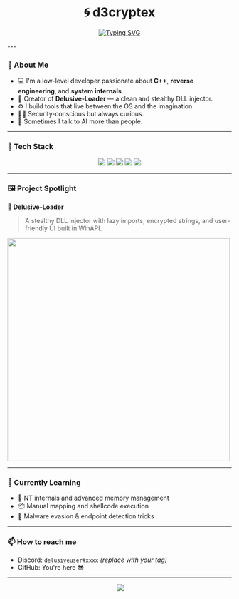 <h1 align="center">🌀 d3cryptex</h1>
<p align="center">
 <a href="https://git.io/typing-svg"><img src="https://readme-typing-svg.demolab.com?font=Unbounded&weight=600&duration=3500&pause=1000&color=5412BB&background=96FDFF00&center=true&width=435&lines=Web+Developer;C%2B%2B+Developer;Reverse+Engineering+Enjoyer;And+like+some+design+%E2%9D%A4%EF%B8%8F" alt="Typing SVG" /></a>
</p>
---

### 🧠 About Me

- 💻 I'm a low-level developer passionate about **C++**, **reverse engineering**, and **system internals**.
- 🧩 Creator of **Delusive-Loader** — a clean and stealthy DLL injector.
- ⚙️ I build tools that live between the OS and the imagination.
- 🕵️‍♂️ Security-conscious but always curious.
- 🤖 Sometimes I talk to AI more than people.

---

### 🧰 Tech Stack

<p align="center">
  <img src="https://img.shields.io/badge/C++-00599C?style=for-the-badge&logo=cplusplus&logoColor=white"/>
  <img src="https://img.shields.io/badge/WinAPI-0078D6?style=for-the-badge&logo=windows&logoColor=white"/>
  <img src="https://img.shields.io/badge/Assembly-6E4C13?style=for-the-badge&logo=protonmail&logoColor=white"/>
  <img src="https://img.shields.io/badge/Visual%20Studio-5C2D91?style=for-the-badge&logo=visualstudio&logoColor=white"/>
  <img src="https://img.shields.io/badge/GitHub-181717?style=for-the-badge&logo=github&logoColor=white"/>
</p>

---

### 🖼️ Project Spotlight

🔹 **Delusive-Loader**  
> A stealthy DLL injector with lazy imports, encrypted strings, and user-friendly UI built in WinAPI.

<img src="https://media.giphy.com/media/v1.Y2lkPTc5MGI3NjExZ3AxdGZrZ2ZreDdoaDA4cHE3NHBxZGwwZmhrdmltMjJ6dzV4c2gyNSZlcD12MV9naWZzX3NlYXJjaCZjdD1n/NKEt9elQ5cR68/giphy.gif" width="500"/>

---

### 🧩 Currently Learning

- 🧪 NT internals and advanced memory management  
- 📦 Manual mapping and shellcode execution  
- 🔐 Malware evasion & endpoint detection tricks  

---

### 📫 How to reach me

- Discord: `delusiveuser#xxxx` *(replace with your tag)*
- GitHub: You're here 😎

---

<p align="center">
  <img src="https://komarev.com/ghpvc/?username=DelusiveUser&style=flat-square&color=blue" alt=""/>
  <img src="https://github-readme-stats.vercel.app/api?username=DelusiveUser&show_icons=true&hide_border=true&count_private=true&theme=tokyonight"/>
</p>

